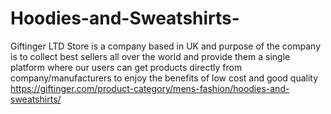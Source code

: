 # Hoodies-and-Sweatshirts-
Giftinger LTD Store is a company based in UK and purpose of the company is to collect best sellers all over the world and provide them a single platform where our users can get products directly from company/manufacturers to enjoy the benefits of low cost and good quality https://giftinger.com/product-category/mens-fashion/hoodies-and-sweatshirts/
